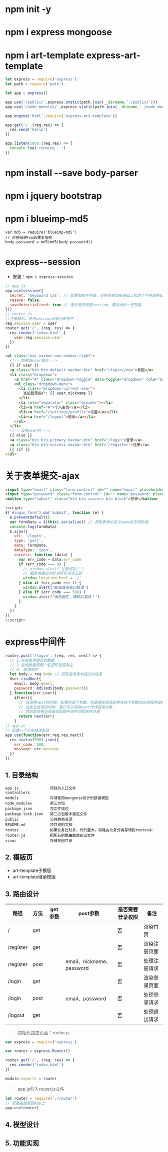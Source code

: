 # npm init -y
# npm i express mongoose 
#  npm i art-template express-art-template
```javaScript
let express = require('express')
let path = require('path')

let app = express()

app.use('/public/',express.static(path.join(__dirname,'./public/')))
app.use('/node_modules/',express.static(path.join(__dirname,'./node_modules/')))

app.engine('html',require('express-art-template'))

app.get('/',(req,res) => {
  res.send('hello')
})

app.listen(5000,(req,res) => {
  console.log('running...')
})
```
# npm install --save body-parser
# npm i jquery bootstrap
# npm i blueimp-md5
```
var md5 = require('blueimp-md5')
// 对密码进行md5重复加密
body.password = md5(md5(body.password))
```
# express--session
* 安装：`npm i express-session`
```javaScript
// app.js
app.use(session({
  secret: 'keyboard cat', // 配置加密字符串，会在原有加密基础上和这个字符串拼起来去加密
  resave: false,
  saveUninitialized: true // 无论是否使用session，都会给你一把钥匙
}))
// router.js
//注册成功，使用session记录当前用户
req.session.user = user
router.get('/', (req, res) => {
  res.render('index.html',{
    user:req.session.user
  })
})
```
```html
<ul class="nav navbar-nav navbar-right">
  <!-- 如果有user展示 -->
  {{ if user }}
  <a class="btn btn-default navbar-btn" href="/topics/new">发起</a>
  <li class="dropdown">
    <a href="#" class="dropdown-toggle" data-toggle="dropdown" role="button" aria-haspopup="true" aria-expanded="false"><img width="20" height="20" src="../public/img/avatar-max-img.png" alt=""> <span class="caret"></span></a>
    <ul class="dropdown-menu">
      <li class="dropdown-current-user">
        当前登录用户: {{ user.nickname }}
      </li>
      <li role="separator" class="divider"></li>
      <li><a href="#">个人主页</a></li>
      <li><a href="/settings/profile">设置</a></li>
      <li><a href="/logout">退出</a></li>
    </ul>
  </li>
  <!-- 没有user时 -->
  {{ else }}
  <a class="btn btn-primary navbar-btn" href="/login">登录</a>
  <a class="btn btn-success navbar-btn" href="/register">注册</a>
  {{ /if }}
</ul>
```
# 关于表单提交-ajax
```html
<input type="email" class="form-control" id="" name="email" placeholder="Email" autofocus>
<input type="password" class="form-control" id="" name="password" placeholder="Password">
<button type="submit" class="btn btn-success btn-block">登录</button>
```
```javaScript
<script>
$('#login_form').on('submit', function (e) {
  e.preventDefault()
  var formData = $(this).serialize() // 获取表单中定义name的东西的值
  console.log(formData)
  $.ajax({
    url: '/login',
    type: 'post',
    data: formData,
    dataType: 'json',
    success: function (data) {
      var err_code = data.err_code
      if (err_code === 0) {
        // window.alert('注册成功！')
        // 服务端重定向针对异步请求无效
        window.location.href = '/'
      } else if (err_code === 1) {
        window.alert('邮箱或者密码错误')
      } else if (err_code === 500) {
        window.alert('服务器忙，请稍后重试！')
      }
    }
  })
})
</script>
```
# express中间件
```javaScript
router.post('/login', (req, res, next) => {
  // 1.获取表单提交的数据
  // 2.查询数据库用户名密码是否存在
  // 3. 发送响应
  let body = req.body // 获取登录表单提交的信息
  User.findOne({
    email: body.email,
    password: md5(md5(body.password))
  },function(err,user){
    if(err){
      // 当调用next的时候，如果传递了参数，则直接往后找到带有四个参数的应用程序级别中间件
      // 当发生错误的时候，我们可以调用next传递错误对象
      // 然后就会被全局错误处理中间件匹配到并处理
      return next(err)
    }
// app.js
// 配置一个全局错误处理
app.use(function(err,req,res,next){
  res.status(500).json({
    err_code: 500,
    message: err.message
  })
})
```

## 1. 目录结构
```
app.js              项目的入口文件
controllers
models              存储使用mongoose设计的数据模型
node_modules        第三方包
package.json        包文件描述
package-lock.json   第三方包版本锁定文件
public              公共静态资源
README.md           项目说明文档
routes              如果业务比较多，代码量大，将路由业务分类存储到routes中
router.js           把所有的路由都放到该文件
views               存储视图目录
```
## 2. 模版页
* art-template子模版
* art-template继承模版
## 3. 路由设计
| 路径 | 方法 | get参数 | post参数 | 是否需要登录权限 | 备注 |
| ------ | ------ | ------ | ------ | ------ | ------ |
| / | get |  |  | 否 | 渲染首页 |
| /register | get |  |  | 否 | 渲染注册页面 |
| /register | post |  | email、nickname、password | 否 | 处理注册请求 |
| /login | get |  | | 否 | 渲染登录页面 |
| /login | post |  | email、password | 否 | 处理登录请求 |
| /logout | get |  | | 否 | 处理退出请求 |
>初始化路由页面：router.js
```javaScript
var express = require('express')

var router = express.Router()

router.get('/', (req, res) => {
  res.render('index.html')
})

module.exports = router
```
>app.js引入router.js文件
```javaScript
let router = require('./router')
// 把路由挂载到app上
app.use(router)
```
## 4. 模型设计
## 5. 功能实现